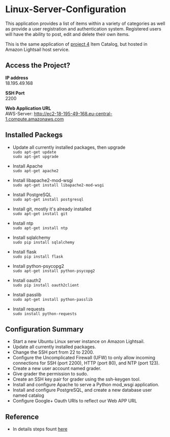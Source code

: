 # Linux-Server-Configuration

This application provides a list of items within a variety of categories as well as provide a user registration and authentication system. Registered users will have the ability to post, edit and delete their own items.

This is the same application of [project 4](https://github.com/H-Wardak/item-catalog) Item Catalog, but hosted in Amazon Lightsail host service.

## Access the Project?
**IP address**  
18.195.49.168  

**SSH Port**  
2200

**Web Application URL**  
AWS-Server: http://ec2-18-195-49-168.eu-central-1.compute.amazonaws.com

## Installed Packegs
- Update all currently installed packages, then upgrade  
``` sudo apt-get update ```  
``` sudo apt-get upgrade ```

- Install Apache  
``` sudo apt-get apache2 ```

- Install libapache2-mod-wsgi  
``` sudo apt-get install libapache2-mod-wsgi ```

- Install PostgreSQL  
``` sudo apt-get install postgresql ```

- Install git, mostly it's already installed  
``` sudo apt-get install git ```

- Install ntp  
``` sudo apt-get install ntp ```

- Install sqlalchemy  
``` sudo pip install sqlalchemy  ```

- Install flask  
``` sudo pip install flask  ```

- Install python-psycopg2  
``` sudo apt-get install python-psycopg2 ```

- Install oauth2  
``` sudo pip install oauth2client ```

- Install passlib  
``` sudo apt-get install python-passlib ```

- Install requests  
``` sudo install python-requests ```

## Configuration Summary
- Start a new Ubuntu Linux server instance on Amazon Lightsail.
- Update all currently installed packages.
- Change the SSH port from 22 to 2200. 
- Configure the Uncomplicated Firewall (UFW) to only allow incoming connections for SSH (port 2200), HTTP (port 80), and NTP (port 123).
- Create a new user account named grader.
- Give grader the permission to sudo.
- Create an SSH key pair for grader using the ssh-keygen tool.
- Install and configure Apache to serve a Python mod_wsgi application.
- Install and configure PostgreSQL, and create a new database user named catalog 
- Configure Google+ Oauth URIs to reflect our Web APP URL

## Reference
- In details steps fount [here](https://github.com/elnobun/Linux-Server-Configuration)




